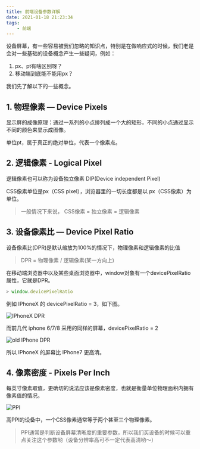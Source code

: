 ```yaml
---
title: 前端设备参数详解
date: 2021-01-18 21:23:34
tags:
    - 前端
---
```


设备屏幕，有一些容易被我们忽略的知识点，特别是在做响应式的时候，我们老是会对一些基础的设备概念产生一些疑问，例如：

1. px、pt有啥区别呀？
2. 移动端到底能不能用px？

我们先了解以下的一些概念。

## 1. 物理像素 — Device Pixels

显示屏的成像原理：通过一系列的小点排列成一个大的矩形，不同的小点通过显示不同的颜色来显示成图像。

单位pt，属于真正的绝对单位，代表一个像素点。

## 2. 逻辑像素 - Logical Pixel

逻辑像素也可以称为设备独立像素 DIP(Device independent Pixel)

CSS像素单位是px（CSS pixel），浏览器里的一切长度都是以 px（CSS像素）为单位。

> 一般情况下来说， CSS像素 = 独立像素 = 逻辑像素 

## 3. 设备像素比 — Device Pixel Ratio

设备像素比(DPR)是默认缩放为100%的情况下，物理像素和逻辑像素的比值

> DPR = 物理像素 / 逻辑像素(某一方向上)

在移动端浏览器中以及某些桌面浏览器中，window对象有一个devicePixelRatio属性，它就是DPR。

```javascript
> window.devicePixelRatio
```

例如 IPhoneX 的 devicePixelRatio = 3，如下图。

![IPhoneX DPR](ipx.png)

而前几代 iphone 6/7/8 采用的同样的屏幕，devicePixelRatio = 2

![old IPhone DPR](ip7.png)

所以 IPhoneX 的屏幕比 IPhone7 更高清。

## 4. 像素密度 - Pixels Per Inch

每英寸像素取值，更确切的说法应该是像素密度，也就是衡量单位物理面积内拥有像素值的情况。

![PPI](ppi.png)

高PPI的设备中，一个CSS像素通常等于两个甚至三个物理像素。

> PPI通常是判断设备屏幕清晰度的重要参数，所以我们买设备的时候可以重点关注这个参数哟（设备分辨率高可不一定代表高清哟～）

